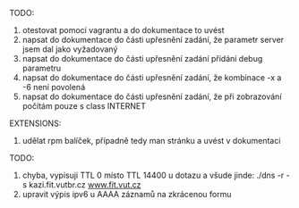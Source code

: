 TODO:

1) otestovat pomocí vagrantu a do dokumentace to uvést
2) napsat do dokumentace do části upřesnění zadání, že parametr server jsem dal jako vyžadovaný
3) napsat do dokumentace do části upřesnění zadání přidání debug parametru
4) napsat do dokumentace do části upřesnění zadání, že kombinace -x a -6 není povolená
5) napsat do dokumentace do části upřesnění zadání, že při zobrazování počítám pouze s class INTERNET

EXTENSIONS:

1) udělat rpm balíček, případně tedy man stránku a uvést v dokumentaci

TODO:

1) chyba, vypisuji TTL 0 místo TTL 14400 u dotazu a všude jinde: ./dns -r -s kazi.fit.vutbr.cz www.fit.vut.cz
2) upravit výpis ipv6 u AAAA záznamů na zkrácenou formu
